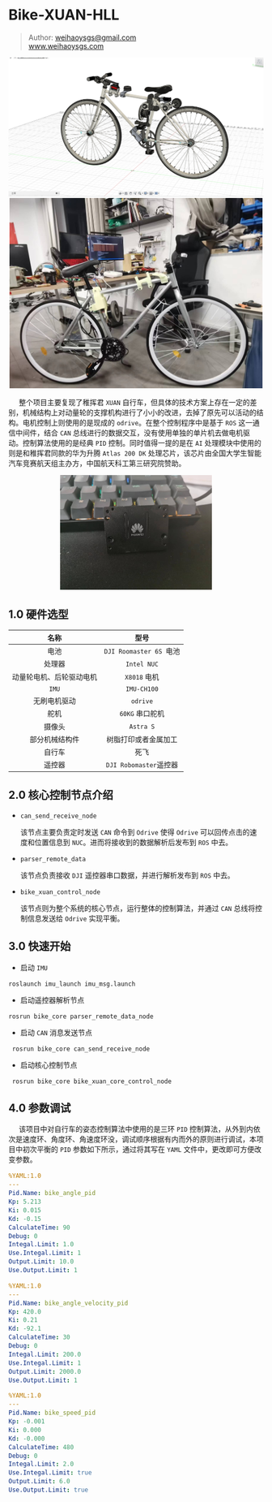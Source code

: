 # Bike-XUAN-HLL
> Author: weihaoysgs@gmail.com <br>
> www.weihaoysgs.com

<div align=center>
<img src="./images/xuan.jpg" width="600px">
</div>

<div align=center>
<img src="./images/bike_wh.jpg" width="500px">
</div>


$\quad$ 整个项目主要复现了稚挥君 `XUAN` 自行车，但具体的技术方案上存在一定的差别，机械结构上对动量轮的支撑机构进行了小小的改进，去掉了原先可以活动的结构。电机控制上则使用的是现成的 `odrive`。在整个控制程序中是基于 `ROS` 这一通信中间件，结合 `CAN` 总线进行的数据交互，没有使用单独的单片机去做电机驱动。控制算法使用的是经典 `PID` 控制。同时值得一提的是在 `AI` 处理模块中使用的则是和稚挥君同款的华为升腾 `Atlas 200 DK` 处理芯片，该芯片由全国大学生智能汽车竞赛航天组主办方，中国航天科工第三研究院赞助。

<div align=center>
<img src="./images/atlas_200_wh.jpg" width="300px">
</div>


## 1.0 硬件选型

<center></center>

|           名称           |          型号           |
| :----------------------: | :---------------------: |
|           电池           | `DJI Roomaster 6S `电池 |
|          处理器          |       `Intel NUC`       |
| 动量轮电机、后轮驱动电机 |      `X8018` 电机       |
|          `IMU`           |       `IMU-CH100`       |
|       无刷电机驱动       |        `odrive`         |
|           舵机           |     `60KG` 串口舵机     |
|          摄像头          |        `Astra S`        |
|      部分机械结构件      |  树脂打印或者金属加工   |
|          自行车          |          死飞           |
|          遥控器          | `DJI Robomaster`遥控器  |



## 2.0 核心控制节点介绍

- `can_send_receive_node`

  该节点主要负责定时发送 `CAN` 命令到 `Odrive` 使得 `Odrive` 可以回传点击的速度和位置信息到 `NUC`。进而将接收到的数据解析后发布到 `ROS` 中去。

- `parser_remote_data`

  该节点负责接收 `DJI` 遥控器串口数据，并进行解析发布到 `ROS` 中去。

- `bike_xuan_control_node`

  该节点则为整个系统的核心节点，运行整体的控制算法，并通过 `CAN` 总线将控制信息发送给 `Odrive` 实现平衡。

## 3.0 快速开始

- 启动 `IMU`

```shell
roslaunch imu_launch imu_msg.launch
```

- 启动遥控器解析节点

```shell
rosrun bike_core parser_remote_data_node
```

- 启动 `CAN` 消息发送节点

```shell
 rosrun bike_core can_send_receive_node
```

- 启动核心控制节点

```shell
 rosrun bike_core bike_xuan_core_control_node
```

## 4.0 参数调试

$\quad$ 该项目中对自行车的姿态控制算法中使用的是三环 `PID` 控制算法，从外到内依次是速度环、角度环、角速度环没，调试顺序根据有内而外的原则进行调试，本项目中初次平衡的 `PID` 参数如下所示，通过将其写在 `YAML` 文件中，更改即可方便改变参数。

```yaml
%YAML:1.0
---
Pid.Name: bike_angle_pid
Kp: 5.213
Ki: 0.015
Kd: -0.15
CalculateTime: 90
Debug: 0
Integal.Limit: 1.0
Use.Integal.Limit: 1
Output.Limit: 10.0
Use.Output.Limit: 1
```

```yaml
%YAML:1.0
---
Pid.Name: bike_angle_velocity_pid
Kp: 420.0
Ki: 0.21
Kd: -92.1
CalculateTime: 30
Debug: 0
Integal.Limit: 200.0
Use.Integal.Limit: 1
Output.Limit: 2000.0
Use.Output.Limit: 1
```

```yaml
%YAML:1.0
---
Pid.Name: bike_speed_pid
Kp: -0.001
Ki: 0.000
Kd: -0.000
CalculateTime: 480
Debug: 0
Integal.Limit: 2.0
Use.Integal.Limit: true
Output.Limit: 6.0
Use.Output.Limit: true
```

